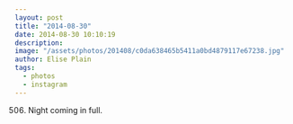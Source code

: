 ```yaml
---
layout: post
title: "2014-08-30"
date: 2014-08-30 10:10:19
description: 
image: "/assets/photos/201408/c0da638465b5411a0bd4879117e67238.jpg"
author: Elise Plain
tags: 
  - photos
  - instagram
---
```


506. Night coming in full.
<p></p>
